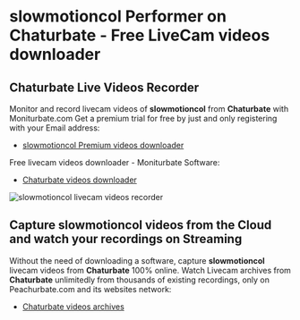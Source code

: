 # slowmotioncol Performer on Chaturbate - Free LiveCam videos downloader

## Chaturbate Live Videos Recorder

Monitor and record livecam videos of **slowmotioncol** from **Chaturbate** with Moniturbate.com
Get a premium trial for free by just and only registering with your Email address:
* [slowmotioncol Premium videos downloader](https://moniturbate.com/request-demo-licence-key.html)

Free livecam videos downloader - Moniturbate Software:
* [Chaturbate videos downloader](https://moniturbate.com/moniturbate-download-software.html)

![slowmotioncol livecam videos recorder](https://peachurnet.com/templates/moniturbate-software.png)


## Capture slowmotioncol videos from the Cloud and watch your recordings on Streaming

Without the need of downloading a software, capture **slowmotioncol** livecam videos from **Chaturbate** 100% online.
Watch Livecam archives from **Chaturbate** unlimitedly from thousands of existing recordings, only on Peachurbate.com and its websites network:
* [Chaturbate videos archives](https://peachurnet.com/)